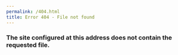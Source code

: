 ```yaml
---
permalink: /404.html
title: Error 404 - File not found
---  
```


### The site configured at this address does not contain the requested file.
